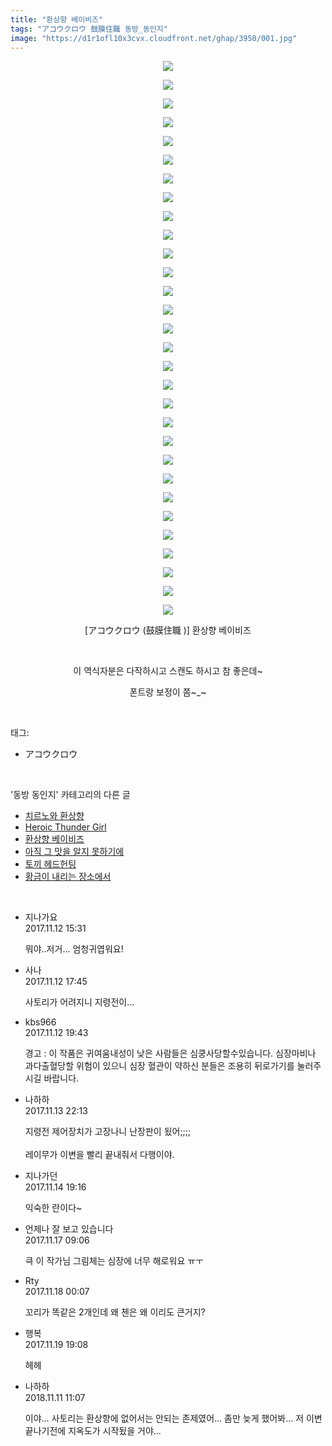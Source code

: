 ```yaml
---
title: "환상향 베이비즈"
tags: "アコウクロウ 鼓膜住職 동방_동인지"
image: "https://d1r1ofl10x3cvx.cloudfront.net/ghap/3950/001.jpg"
---
```

<div class="article">
<p style="text-align: center; clear: none; float: none;"><img src="{{ site.imgserver7 }}/ghap/3950/001.jpg"/></p>
<p style="text-align: center; clear: none; float: none;"><img src="{{ site.imgserver7 }}/ghap/3950/002.jpg"/></p>
<p style="text-align: center; clear: none; float: none;"><img src="{{ site.imgserver7 }}/ghap/3950/003.jpg"/></p>
<p style="text-align: center; clear: none; float: none;"><img src="{{ site.imgserver7 }}/ghap/3950/004.jpg"/></p>
<p style="text-align: center; clear: none; float: none;"><img src="{{ site.imgserver7 }}/ghap/3950/005.jpg"/></p>
<p style="text-align: center; clear: none; float: none;"><img src="{{ site.imgserver7 }}/ghap/3950/006.jpg"/></p>
<p style="text-align: center; clear: none; float: none;"><img src="{{ site.imgserver7 }}/ghap/3950/007.jpg"/></p>
<p style="text-align: center; clear: none; float: none;"><img src="{{ site.imgserver7 }}/ghap/3950/008.jpg"/></p>
<p style="text-align: center; clear: none; float: none;"><img src="{{ site.imgserver7 }}/ghap/3950/009.jpg"/></p>
<p style="text-align: center; clear: none; float: none;"><img src="{{ site.imgserver7 }}/ghap/3950/010.jpg"/></p>
<p style="text-align: center; clear: none; float: none;"><img src="{{ site.imgserver7 }}/ghap/3950/011.jpg"/></p>
<p style="text-align: center; clear: none; float: none;"><img src="{{ site.imgserver7 }}/ghap/3950/012.jpg"/></p>
<p style="text-align: center; clear: none; float: none;"><img src="{{ site.imgserver7 }}/ghap/3950/013.jpg"/></p>
<p style="text-align: center; clear: none; float: none;"><img src="{{ site.imgserver7 }}/ghap/3950/014.jpg"/></p>
<p style="text-align: center; clear: none; float: none;"><img src="{{ site.imgserver7 }}/ghap/3950/015.jpg"/></p>
<p style="text-align: center; clear: none; float: none;"><img src="{{ site.imgserver7 }}/ghap/3950/016.jpg"/></p>
<p style="text-align: center; clear: none; float: none;"><img src="{{ site.imgserver7 }}/ghap/3950/017.jpg"/></p>
<p style="text-align: center; clear: none; float: none;"><img src="{{ site.imgserver7 }}/ghap/3950/018.jpg"/></p>
<p style="text-align: center; clear: none; float: none;"><img src="{{ site.imgserver7 }}/ghap/3950/019.jpg"/></p>
<p style="text-align: center; clear: none; float: none;"><img src="{{ site.imgserver7 }}/ghap/3950/020.jpg"/></p>
<p style="text-align: center; clear: none; float: none;"><img src="{{ site.imgserver7 }}/ghap/3950/021.jpg"/></p>
<p style="text-align: center; clear: none; float: none;"><img src="{{ site.imgserver7 }}/ghap/3950/022.jpg"/></p>
<p style="text-align: center; clear: none; float: none;"><img src="{{ site.imgserver7 }}/ghap/3950/023.jpg"/></p>
<p style="text-align: center; clear: none; float: none;"><img src="{{ site.imgserver7 }}/ghap/3950/024.jpg"/></p>
<p style="text-align: center; clear: none; float: none;"><img src="{{ site.imgserver7 }}/ghap/3950/025.jpg"/></p>
<p style="text-align: center; clear: none; float: none;"><img src="{{ site.imgserver7 }}/ghap/3950/026.jpg"/></p>
<p style="text-align: center; clear: none; float: none;"><img src="{{ site.imgserver7 }}/ghap/3950/027.jpg"/></p>
<p style="text-align: center; clear: none; float: none;"><img src="{{ site.imgserver7 }}/ghap/3950/028.jpg"/></p>
<p style="text-align: center; clear: none; float: none;"><img src="{{ site.imgserver7 }}/ghap/3950/029.jpg"/></p>
<p style="text-align: center; clear: none; float: none;"><img src="{{ site.imgserver7 }}/ghap/3950/030.jpg"/></p>
<p style="text-align: center; clear: none; float: none;">[アコウクロウ (鼓膜住職 )] 환상향 베이비즈</p>
<p style="text-align: center; clear: none; float: none;"><br/></p>
<p style="text-align: center; clear: none; float: none;">이 역식자분은 다작하시고 스캔도 하시고 참 좋은데~</p>
<p style="text-align: center; clear: none; float: none;">폰트랑 보정이 쫌~_~</p>
</div><br/>
<div class="tagTrail">
<p>태그: </p>
<ul>
<li>アコウクロウ</li>
</ul>
</div><br/>
<div class="another">
<p>'동방 동인지' 카테고리의 다른 글</p>
<ul>
<li><a href="/ghap_3953">치르노와 환상향</a></li>
<li><a href="/ghap_3952">Heroic Thunder Girl</a></li>
<li><a href="/ghap_3950">환상향 베이비즈</a></li>
<li><a href="/ghap_3949">아직 그 맛을 알지 못하기에</a></li>
<li><a href="/ghap_3948">토끼 헤드헌팅</a></li>
<li><a href="/ghap_3947">황금이 내리는 장소에서</a></li>
</ul>
</div><br/>
<div class="cb_module cb_fluid">
<div class="cb_wrt cb_profile">
<div class="comment">
<ul>
<li class="cb_thumb_off" id="comment15127832">
<div class="cb_comment_area">
<div class="cb_info_area">
<div class="cb_section">
<span class="cb_nick_name">지나가요</span>
</div>
<div class="cb_section">
<span class="cb_date">2017.11.12 15:31 </span>
</div>
</div>
<div class="cb_dsc_comment">
<p class="cb_dsc">
											뭐야..저거... 엄청귀엽워요!
										</p>
</div>
</div></li>
<li class="cb_thumb_off" id="comment15127904">
<div class="cb_comment_area">
<div class="cb_info_area">
<div class="cb_section">
<span class="cb_nick_name">사나</span>
</div>
<div class="cb_section">
<span class="cb_date">2017.11.12 17:45 </span>
</div>
</div>
<div class="cb_dsc_comment">
<p class="cb_dsc">
											사토리가 어려지니 지령전이...
										</p>
</div>
</div></li>
<li class="cb_thumb_off" id="comment15127972">
<div class="cb_comment_area">
<div class="cb_info_area">
<div class="cb_section">
<span class="cb_nick_name">kbs966</span>
</div>
<div class="cb_section">
<span class="cb_date">2017.11.12 19:43 </span>
</div>
</div>
<div class="cb_dsc_comment">
<p class="cb_dsc">
											경고 : 이 작품은 귀여움내성이 낮은 사람들은 심쿵사당할수있습니다. 심장마비나 과다출혈당할 위험이 있으니 심장 혈관이 약하신 분들은 조용히 뒤로가기를 눌러주시길 바랍니다.
										</p>
</div>
</div></li>
<li class="cb_thumb_off" id="comment15128714">
<div class="cb_comment_area">
<div class="cb_info_area">
<div class="cb_section">
<span class="cb_nick_name">나하하</span>
</div>
<div class="cb_section">
<span class="cb_date">2017.11.13 22:13 </span>
</div>
</div>
<div class="cb_dsc_comment">
<p class="cb_dsc">
											지령전 제어장치가 고장나니 난장판이 됬어;;;;<br/>
<br/>
레이무가 이변을 빨리 끝내줘서 다행이야.
										</p>
</div>
</div></li>
<li class="cb_thumb_off" id="comment15129260">
<div class="cb_comment_area">
<div class="cb_info_area">
<div class="cb_section">
<span class="cb_nick_name">지나가던</span>
</div>
<div class="cb_section">
<span class="cb_date">2017.11.14 19:16 </span>
</div>
</div>
<div class="cb_dsc_comment">
<p class="cb_dsc">
											익숙한 란이다~
										</p>
</div>
</div></li>
<li class="cb_thumb_off" id="comment15131169">
<div class="cb_comment_area">
<div class="cb_info_area">
<div class="cb_section">
<span class="cb_nick_name">언제나 잘 보고 있습니다</span>
</div>
<div class="cb_section">
<span class="cb_date">2017.11.17 09:06 </span>
</div>
</div>
<div class="cb_dsc_comment">
<p class="cb_dsc">
											큭 이 작가님 그림체는 심장에 너무 해로워요 ㅠㅜ
										</p>
</div>
</div></li>
<li class="cb_thumb_off" id="comment15131628">
<div class="cb_comment_area">
<div class="cb_info_area">
<div class="cb_section">
<span class="cb_nick_name">Rty</span>
</div>
<div class="cb_section">
<span class="cb_date">2017.11.18 00:07 </span>
</div>
</div>
<div class="cb_dsc_comment">
<p class="cb_dsc">
											꼬리가 똑같은 2개인데 왜 첸은 왜 이리도 큰거지?
										</p>
</div>
</div></li>
<li class="cb_thumb_off" id="comment15132730">
<div class="cb_comment_area">
<div class="cb_info_area">
<div class="cb_section">
<span class="cb_nick_name">행복</span>
</div>
<div class="cb_section">
<span class="cb_date">2017.11.19 19:08 </span>
</div>
</div>
<div class="cb_dsc_comment">
<p class="cb_dsc">
											헤헤
										</p>
</div>
</div></li>
<li class="cb_thumb_off" id="comment15371448">
<div class="cb_comment_area">
<div class="cb_info_area">
<div class="cb_section">
<span class="cb_nick_name">나하하</span>
</div>
<div class="cb_section">
<span class="cb_date">2018.11.11 11:07 </span>
</div>
</div>
<div class="cb_dsc_comment">
<p class="cb_dsc">
											이야… 사토리는 환상향에 없어서는 안되는 존제였어… 좀만 늦게 했어봐… 저 이변 끝나기전에 지옥도가 시작됬을 거야…
										</p>
</div>
</div></li>
</ul>
</div>
</div><!-- commentList close -->
</div><br/>
